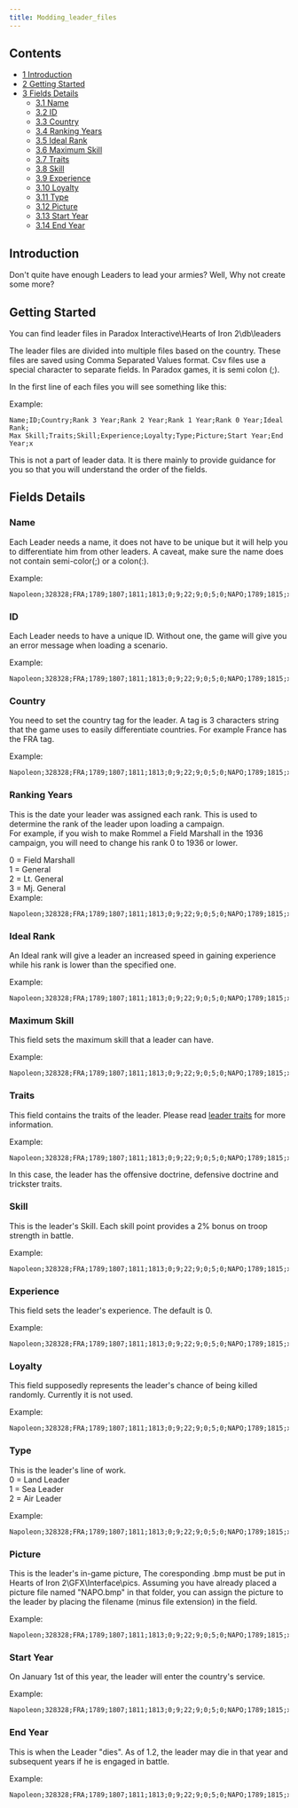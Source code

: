 ```yaml
---
title: Modding_leader_files
---
```



## Contents

-   [ 1 Introduction ](#Introduction)
-   [ 2 Getting Started ](#Getting_Started)
-   [ 3 Fields Details ](#Fields_Details)
    -   [ 3.1 Name ](#Name)
    -   [ 3.2 ID ](#ID)
    -   [ 3.3 Country ](#Country)
    -   [ 3.4 Ranking Years ](#Ranking_Years)
    -   [ 3.5 Ideal Rank ](#Ideal_Rank)
    -   [ 3.6 Maximum Skill ](#Maximum_Skill)
    -   [ 3.7 Traits ](#Traits)
    -   [ 3.8 Skill ](#Skill)
    -   [ 3.9 Experience ](#Experience)
    -   [ 3.10 Loyalty ](#Loyalty)
    -   [ 3.11 Type ](#Type)
    -   [ 3.12 Picture ](#Picture)
    -   [ 3.13 Start Year ](#Start_Year)
    -   [ 3.14 End Year ](#End_Year)

##  Introduction 

Don't quite have enough Leaders to lead your armies? Well, Why not
create some more?

##  Getting Started 

You can find leader files in Paradox Interactive\Hearts of Iron
2\db\leaders  

The leader files are divided into multiple files based on the country.
These files are saved using Comma Separated Values format. Csv files use
a special character to separate fields. In Paradox games, it is semi
colon (;).

In the first line of each files you will see something like this:

Example:

    Name;ID;Country;Rank 3 Year;Rank 2 Year;Rank 1 Year;Rank 0 Year;Ideal Rank;
    Max Skill;Traits;Skill;Experience;Loyalty;Type;Picture;Start Year;End Year;x

This is not a part of leader data. It is there mainly to provide
guidance for you so that you will understand the order of the fields.

##  Fields Details 

###  Name 

Each Leader needs a name, it does not have to be unique but it will help
you to differentiate him from other leaders. A caveat, make sure the
name does not contain semi-color(;) or a colon(:).

Example:

    Napoleon;328328;FRA;1789;1807;1811;1813;0;9;22;9;0;5;0;NAPO;1789;1815;x

###  ID 

Each Leader needs to have a unique ID. Without one, the game will give
you an error message when loading a scenario.

Example:

    Napoleon;328328;FRA;1789;1807;1811;1813;0;9;22;9;0;5;0;NAPO;1789;1815;x

###  Country 

You need to set the country tag for the leader. A tag is 3 characters
string that the game uses to easily differentiate countries. For example
France has the FRA tag.

Example:

    Napoleon;328328;FRA;1789;1807;1811;1813;0;9;22;9;0;5;0;NAPO;1789;1815;x

###  Ranking Years 

This is the date your leader was assigned each rank. This is used to
determine the rank of the leader upon loading a campaign.  
For example, if you wish to make Rommel a Field Marshall in the 1936
campaign, you will need to change his rank 0 to 1936 or lower.  
  
0 = Field Marshall  
1 = General  
2 = Lt. General  
3 = Mj. General  
Example:

    Napoleon;328328;FRA;1789;1807;1811;1813;0;9;22;9;0;5;0;NAPO;1789;1815;x

###  Ideal Rank 

An Ideal rank will give a leader an increased speed in gaining
experience while his rank is lower than the specified one.

Example:

    Napoleon;328328;FRA;1789;1807;1811;1813;0;9;22;9;0;5;0;NAPO;1789;1815;x

###  Maximum Skill 

This field sets the maximum skill that a leader can have.

Example:

    Napoleon;328328;FRA;1789;1807;1811;1813;0;9;22;9;0;5;0;NAPO;1789;1815;x

###  Traits 

This field contains the traits of the leader. Please read [leader
traits](/wiki/Leader_Traits "Leader Traits") for more information.

Example:

    Napoleon;328328;FRA;1789;1807;1811;1813;0;9;22;9;0;5;0;NAPO;1789;1815;x

In this case, the leader has the offensive doctrine, defensive doctrine
and trickster traits.

###  Skill 

This is the leader's Skill. Each skill point provides a 2% bonus on
troop strength in battle.

Example:

    Napoleon;328328;FRA;1789;1807;1811;1813;0;9;22;9;0;5;0;NAPO;1789;1815;x

###  Experience 

This field sets the leader's experience. The default is 0.

Example:

    Napoleon;328328;FRA;1789;1807;1811;1813;0;9;22;9;0;5;0;NAPO;1789;1815;x

###  Loyalty 

This field supposedly represents the leader's chance of being killed
randomly. Currently it is not used.

Example:

    Napoleon;328328;FRA;1789;1807;1811;1813;0;9;22;9;0;5;0;NAPO;1789;1815;x

###  Type 

This is the leader's line of work.  
0 = Land Leader  
1 = Sea Leader  
2 = Air Leader

Example:

    Napoleon;328328;FRA;1789;1807;1811;1813;0;9;22;9;0;5;0;NAPO;1789;1815;x

###  Picture 

This is the leader's in-game picture, The coresponding .bmp must be put
in Hearts of Iron 2\GFX\Interface\pics. Assuming you have already placed
a picture file named "NAPO.bmp" in that folder, you can assign the
picture to the leader by placing the filename (minus file extension) in
the field.

Example:

    Napoleon;328328;FRA;1789;1807;1811;1813;0;9;22;9;0;5;0;NAPO;1789;1815;x

###  Start Year 

On January 1st of this year, the leader will enter the country's
service.

Example:

    Napoleon;328328;FRA;1789;1807;1811;1813;0;9;22;9;0;5;0;NAPO;1789;1815;x

###  End Year 

This is when the Leader "dies". As of 1.2, the leader may die in that
year and subsequent years if he is engaged in battle.

Example:

    Napoleon;328328;FRA;1789;1807;1811;1813;0;9;22;9;0;5;0;NAPO;1789;1815;x

